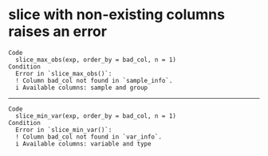 # slice with non-existing columns raises an error

    Code
      slice_max_obs(exp, order_by = bad_col, n = 1)
    Condition
      Error in `slice_max_obs()`:
      ! Column bad_col not found in `sample_info`.
      i Available columns: sample and group

---

    Code
      slice_min_var(exp, order_by = bad_col, n = 1)
    Condition
      Error in `slice_min_var()`:
      ! Column bad_col not found in `var_info`.
      i Available columns: variable and type

